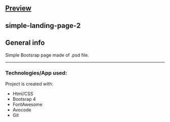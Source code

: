## [Preview](https://pwosin.github.io/simple-landing-page-2/)
      
## simple-landing-page-2
    
## General info
Simple Bootsrap page made of .psd file.
   
---
### Technologies/App used: 
Project is created with:
* Html/CSS
* Bootsrap 4
* FontAwesome
* Avocode
* Git